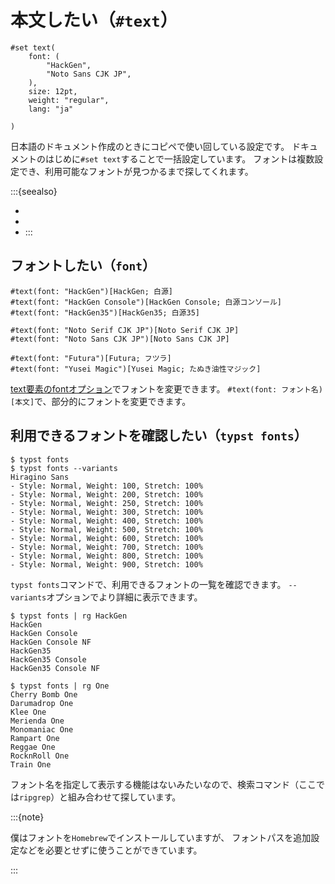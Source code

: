 # 本文したい（``#text``）

```typst
#set text(
    font: (
        "HackGen",
        "Noto Sans CJK JP",
    ),
    size: 12pt,
    weight: "regular",
    lang: "ja"

)
```

日本語のドキュメント作成のときにコピペで使い回している設定です。
ドキュメントのはじめに``#set text``することで一括設定しています。
フォントは複数設定でき、利用可能なフォントが見つかるまで探してくれます。

:::{seealso}

- [](../latex/latex-luatexja.md)
- [](../latex/latex-luatexja-preset.md)
- [](../latex/latex-luatexja-fontspec.md)
:::

## フォントしたい（``font``）

```typst
#text(font: "HackGen")[HackGen; 白源]
#text(font: "HackGen Console")[HackGen Console; 白源コンソール]
#text(font: "HackGen35")[HackGen35; 白源35]

#text(font: "Noto Serif CJK JP")[Noto Serif CJK JP]
#text(font: "Noto Sans CJK JP")[Noto Sans CJK JP]

#text(font: "Futura")[Futura; フツラ]
#text(font: "Yusei Magic")[Yusei Magic; たぬき油性マジック]
```

[text要素のfontオプション](https://typst.app/docs/reference/text/text/#parameters-font)でフォントを変更できます。
``#text(font: フォント名)[本文]``で、部分的にフォントを変更できます。

## 利用できるフォントを確認したい（``typst fonts``）

```console
$ typst fonts
$ typst fonts --variants
Hiragino Sans
- Style: Normal, Weight: 100, Stretch: 100%
- Style: Normal, Weight: 200, Stretch: 100%
- Style: Normal, Weight: 250, Stretch: 100%
- Style: Normal, Weight: 300, Stretch: 100%
- Style: Normal, Weight: 400, Stretch: 100%
- Style: Normal, Weight: 500, Stretch: 100%
- Style: Normal, Weight: 600, Stretch: 100%
- Style: Normal, Weight: 700, Stretch: 100%
- Style: Normal, Weight: 800, Stretch: 100%
- Style: Normal, Weight: 900, Stretch: 100%
```

``typst fonts``コマンドで、利用できるフォントの一覧を確認できます。
``--variants``オプションでより詳細に表示できます。

```console
$ typst fonts | rg HackGen
HackGen
HackGen Console
HackGen Console NF
HackGen35
HackGen35 Console
HackGen35 Console NF

$ typst fonts | rg One
Cherry Bomb One
Darumadrop One
Klee One
Merienda One
Monomaniac One
Rampart One
Reggae One
RocknRoll One
Train One
```

フォント名を指定して表示する機能はないみたいなので、検索コマンド（ここでは``ripgrep``）と組み合わせて探しています。

:::{note}

僕はフォントを``Homebrew``でインストールしていますが、
フォントパスを追加設定などを必要とせずに使うことができています。

:::

